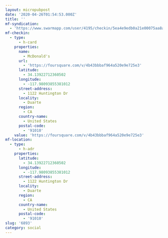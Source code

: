 ```yaml
---
layout: micropubpost
date: '2020-04-26T01:54:53.000Z'
title: ''
mf-syndication:
  - 'https://www.swarmapp.com/user/4195/checkin/5ea4e9edb0a21e00075aa8a6'
mf-checkin:
  - type:
      - h-card
    properties:
      name:
        - McDonald's
      url:
        - 'https://foursquare.com/v/4b43bbbaf964a520e9e725e3'
      latitude:
        - 34.13922712360502
      longitude:
        - -117.98093855381012
      street-address:
        - 1122 Huntington Dr
      locality:
        - Duarte
      region:
        - CA
      country-name:
        - United States
      postal-code:
        - '91010'
    value: 'https://foursquare.com/v/4b43bbbaf964a520e9e725e3'
mf-location:
  - type:
      - h-adr
    properties:
      latitude:
        - 34.13922712360502
      longitude:
        - -117.98093855381012
      street-address:
        - 1122 Huntington Dr
      locality:
        - Duarte
      region:
        - CA
      country-name:
        - United States
      postal-code:
        - '91010'
slug: '6893'
category: social
---
```

